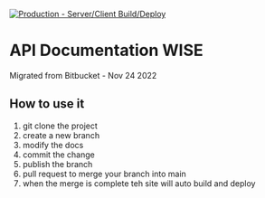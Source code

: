 [![Production - Server/Client Build/Deploy](https://github.com/PSaaS-Developers/wise_docs/actions/workflows/build-main.yaml/badge.svg)](https://github.com/PSaaS-Developers/wise_docs/actions/workflows/build-main.yaml)
# API Documentation WISE

Migrated from Bitbucket - Nov 24 2022 

## How to use it

1. git clone the project
2. create a new branch
3. modify the docs
4. commit the change
5. publish the branch
6. pull request to merge your branch into main
7. when the merge is complete teh site will auto build and deploy

